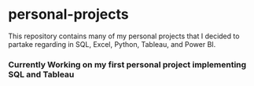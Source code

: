 # personal-projects
This repository contains many of my personal projects that I decided to partake regarding in SQL, Excel, Python, Tableau, and Power BI.

### **Currently Working on my first personal project implementing SQL and Tableau**
